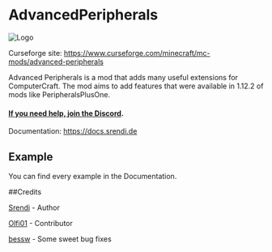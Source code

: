 # AdvancedPeripherals

![Logo](https://www.bisecthosting.com/images/CF/Advanced_Peripherals/BH_AP_Header.png "Logo")

Curseforge site: https://www.curseforge.com/minecraft/mc-mods/advanced-peripherals

Advanced Peripherals is a mod that adds many useful extensions for ComputerCraft. The mod aims to add features that were
available in 1.12.2 of mods like PeripheralsPlusOne.

#### [If you need help, join the Discord](https://discord.srendi.de/ "Join the discord").

Documentation: https://docs.srendi.de

## Example

You can find every example in the Documentation.

##Credits

[Srendi](https://github.com/Seniorendi) - Author

[Olfi01](https://github.com/Olfi01) - Contributor

[bessw](https://github.com/bessw) - Some sweet bug fixes
